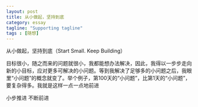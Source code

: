 ```yaml
---
layout: post
title: 从小做起，坚持到底
category: essay
tagline: "Supporting tagline"
tags : [随想]
---
```


从小做起，坚持到底（Start Small. Keep Building）

 目标很小，随之而来的问题就很小，我都能想办法解决，因此，我得以一步步走向新的小目标，应对更多可解决的小问题。等到我解决了足够多的小问题之后，我眼 里“小问题”的概念就变了。举个例子，第100天的“小问题”，比第1天的“小问题”，要复杂得多。我就是这样一点一点地前进 

小步推进 不断前进
